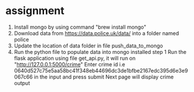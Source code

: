 # assignment

1. Install mongo by using command "brew install mongo"
2. Download data from ​https://data.police.uk/data/ into a folder named police
3. Update the location of data folder in file push_data_to_mongo
4. Run the python file to populate data into mongo installed step 1
Run the flask application using file get_api.py, it will run on "http://127.0.0.1:5000/crime"
Enter crime id i.e 0640d527c75e5aa58bc41f348eb44696dc3de1bfbe2167edc395d6e3e9067c66 in the input and press submit
Next page will display crime output
